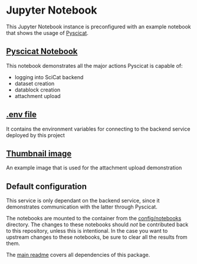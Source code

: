 # Jupyter Notebook

This Jupyter Notebook instance is preconfigured with an example notebook that shows the usage of
[Pyscicat](https://github.com/scicatproject/pyscicat).

## [Pyscicat Notebook](./config/notebooks/pyscicat.ipynb)

This notebook demonstrates all the major actions Pyscicat is capable of:

- logging into SciCat backend
- dataset creation
- datablock creation
- attachment upload

## [.env file](./config/.env)

It contains the environment variables for connecting to the backend service deployed by this project

## [Thumbnail image](./config/notebooks/example_files/thumbnail.png)

An example image that is used for the attachment upload demonstration

## Default configuration

This service is only dependant on the backend service, since it demonstrates communication with the latter through
Pyscicat.

The notebooks are mounted to the container from the [config/notebooks](config/notebooks/) directory. The changes to
these notebooks should _not_ be contributed back to this repository, unless this is intentional. In the case you want to
upstream changes to these notebooks, be sure to clear all the results from them.

The [main readme](../../README.md) covers all dependencies of this package.

